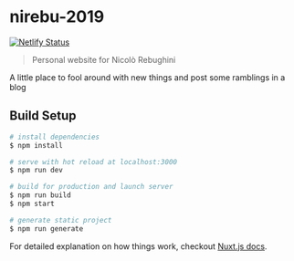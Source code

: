 # nirebu-2019

[![Netlify Status](https://api.netlify.com/api/v1/badges/cbde63aa-755a-4e12-a1a3-407beeaffe5c/deploy-status)](https://app.netlify.com/sites/nirebu/deploys)

> Personal website for Nicolò Rebughini

A little place to fool around with new things and post some ramblings in a blog

## Build Setup

``` bash
# install dependencies
$ npm install

# serve with hot reload at localhost:3000
$ npm run dev

# build for production and launch server
$ npm run build
$ npm start

# generate static project
$ npm run generate
```

For detailed explanation on how things work, checkout [Nuxt.js docs](https://nuxtjs.org).

